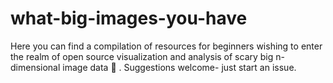 # what-big-images-you-have
Here you can find a compilation of resources for beginners wishing to enter the realm of open source visualization and analysis of scary big n-dimensional image data :wolf: . Suggestions welcome- just start an issue.   
